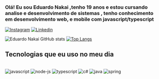 
### Olá! Eu sou Eduardo Nakai ,tenho 19 anos e estou cursando analise e desenvolvimento de sistemas , tenho conhecimento em desenvolvimento web, e mobile com javascript/typescript 

[![Instagram](https://img.shields.io/badge/Instagram-E4405F?style=for-the-badge&logo=instagram&logoColor=white)](https://www.instagram.com/eduardo_nakai/)
[![Linkedin](https://img.shields.io/badge/LinkedIn-0077B5?style=for-the-badge&logo=linkedin&logoColor=white)](https://www.linkedin.com/in/eduardo-issao-nakai-frasson-0b2657232/)

![Eduardo Nakai GitHub stats](https://github-readme-stats.vercel.app/api?username=eduardonakaidev&show_icons=true&theme=merko)
[![Top Langs](https://github-readme-stats.vercel.app/api/top-langs/?username=eduardonakaidev&langs_count=8)](https://github.com/anuraghazra/github-readme-stats)

## Tecnologias que eu uso no meu dia 

<div style="display: inline_block"><br/>
   <img align="center"  alt="javascript" src="https://img.shields.io/badge/JavaScript-F7DF1E?style=for-the-badge&logo=javascript&logoColor=black">
   <img align="center"  alt="node-js" src="https://img.shields.io/badge/Node.js-43853D?style=for-the-badge&logo=node.js&logoColor=white">
    <img align="center"  alt="typescript" src="https://img.shields.io/badge/TypeScript-007ACC?style=for-the-badge&logo=typescript&logoColor=white">
     <img align="center"  alt="c#" src="https://img.shields.io/badge/.NET-5C2D91?style=for-the-badge&logo=.net&logoColor=white">
    <img align="center"  alt="java" src="https://img.shields.io/badge/Java-ED8B00?style=for-the-badge&logo=openjdk&logoColor=white">
    <img align="center"  alt="spring" src="https://img.shields.io/badge/Spring-6DB33F?style=for-the-badge&logo=spring&logoColor=white">
   <br/>
</div>
<br/>








